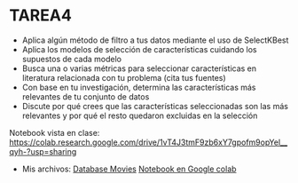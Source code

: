 # TAREA4
- Aplica algún método de filtro a tus datos mediante el uso de SelectKBest
- Aplica los modelos de selección de características cuidando los supuestos de cada modelo
- Busca una o varias métricas para seleccionar características en literatura relacionada con tu problema (cita tus fuentes)
- Con base en tu investigación, determina las características más relevantes de tu conjunto de datos
- Discute por qué crees que las características seleccionadas son las más relevantes y por qué el resto quedaron excluidas en la selección

Notebook vista en clase: https://colab.research.google.com/drive/1vT4J3tmF9zb6xY7gpofm9opYel__qyh-?usp=sharing 

* Mis archivos:
[Database Movies](./movies.csv)
[Notebook en Google colab](./tarea4.ipynb)